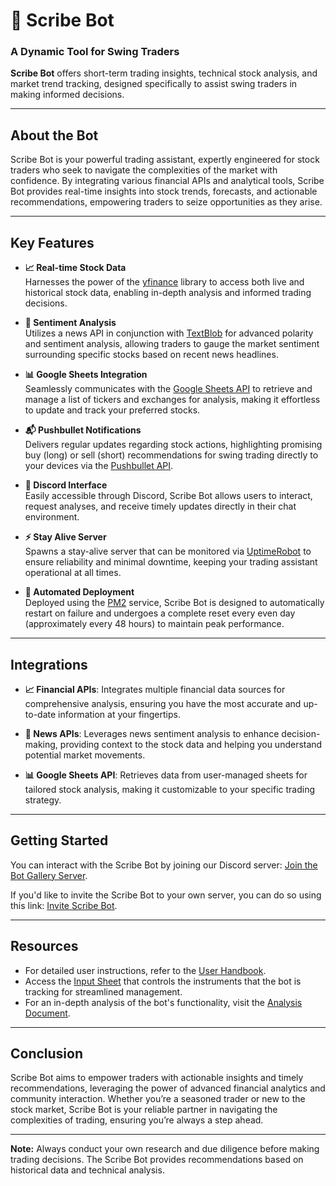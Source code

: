 # 🤖 Scribe Bot

### A Dynamic Tool for Swing Traders
**Scribe Bot** offers short-term trading insights, technical stock analysis, and market trend tracking, designed specifically to assist swing traders in making informed decisions.

---

## About the Bot
Scribe Bot is your powerful trading assistant, expertly engineered for stock traders who seek to navigate the complexities of the market with confidence. By integrating various financial APIs and analytical tools, Scribe Bot provides real-time insights into stock trends, forecasts, and actionable recommendations, empowering traders to seize opportunities as they arise.

---

## Key Features
- **📈 Real-time Stock Data**  
  Harnesses the power of the [yfinance](https://pypi.org/project/yfinance/) library to access both live and historical stock data, enabling in-depth analysis and informed trading decisions.

- **📰 Sentiment Analysis**  
  Utilizes a news API in conjunction with [TextBlob](https://textblob.readthedocs.io/en/dev/) for advanced polarity and sentiment analysis, allowing traders to gauge the market sentiment surrounding specific stocks based on recent news headlines.

- **📊 Google Sheets Integration**  
  Seamlessly communicates with the [Google Sheets API](https://developers.google.com/sheets/api) to retrieve and manage a list of tickers and exchanges for analysis, making it effortless to update and track your preferred stocks.

- **📬 Pushbullet Notifications**  
  Delivers regular updates regarding stock actions, highlighting promising buy (long) or sell (short) recommendations for swing trading directly to your devices via the [Pushbullet API](https://docs.pushbullet.com/).

- **💬 Discord Interface**  
  Easily accessible through Discord, Scribe Bot allows users to interact, request analyses, and receive timely updates directly in their chat environment.

- **⚡ Stay Alive Server**  
  Spawns a stay-alive server that can be monitored via [UptimeRobot](https://uptimerobot.com/) to ensure reliability and minimal downtime, keeping your trading assistant operational at all times.

- **🔄 Automated Deployment**  
  Deployed using the [PM2](https://pm2.keymetrics.io/) service, Scribe Bot is designed to automatically restart on failure and undergoes a complete reset every even day (approximately every 48 hours) to maintain peak performance.

---

## Integrations
- **📈 Financial APIs**: Integrates multiple financial data sources for comprehensive analysis, ensuring you have the most accurate and up-to-date information at your fingertips.
  
- **📰 News APIs**: Leverages news sentiment analysis to enhance decision-making, providing context to the stock data and helping you understand potential market movements.
  
- **📊 Google Sheets API**: Retrieves data from user-managed sheets for tailored stock analysis, making it customizable to your specific trading strategy.

---

## Getting Started
You can interact with the Scribe Bot by joining our Discord server: <a href="https://discord.gg/9AXMNBfPMF" target="_blank" rel="noopener noreferrer">Join the Bot Gallery Server</a>.

If you'd like to invite the Scribe Bot to your own server, you can do so using this link: <a href="https://discord.com/api/oauth2/authorize?client_id=899283955000414238&permissions=534794206272&scope=bot" target="_blank" rel="noopener noreferrer">Invite Scribe Bot</a>.

---

## Resources
- For detailed user instructions, refer to the <a href="https://github.com/skywalker94/scribe_bot_notes/blob/main/handbook.md" target="_blank" rel="noopener noreferrer">User Handbook</a>.
- Access the <a href="https://docs.google.com/spreadsheets/d/1dVZjD294f4IPGJIE9EKR47hygZmnB9AE6LBlZ3gLw-w" target="_blank" rel="noopener noreferrer">Input Sheet</a> that controls the instruments that the bot is tracking for streamlined management.
- For an in-depth analysis of the bot's functionality, visit the <a href="https://github.com/skywalker94/scribe_bot_notes/blob/main/analysis.md" target="_blank" rel="noopener noreferrer">Analysis Document</a>.

---

## Conclusion
Scribe Bot aims to empower traders with actionable insights and timely recommendations, leveraging the power of advanced financial analytics and community interaction. Whether you’re a seasoned trader or new to the stock market, Scribe Bot is your reliable partner in navigating the complexities of trading, ensuring you’re always a step ahead.

---

**Note:** Always conduct your own research and due diligence before making trading decisions. The Scribe Bot provides recommendations based on historical data and technical analysis.
